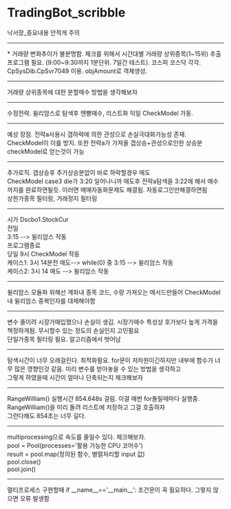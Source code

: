 # TradingBot_scribble
낙서장_중요내용 안적게 주의
<hr>
* 거래량 변화추이가 불분명함. 체크를 위해서 시간대별 거래량 상위종목(1~15위) 추출프로그램 필요.
(9:00~9:30까지 1분단위. 7일간 테스트). 코스피 코스닥 각각. 
CpSysDib.CpSvr7049 이용. 
objAmount로 객체생성.
<hr>
거래량 상위종목에 대한 분할매수 방법을 생각해보자
<hr>
수정전략. 
윌리암스로 탐색후 엔빵매수, 리스트화
익일 CheckModel 가동.
<hr>
예상 장점. 전략a사용시 갭하락에 의한 관성으로 손실극대화가능성 존재. CheckModel이 이를 방지. 또한 전략a가 가져올 갭상승+관성으로인한 상승분 checkModel로 얻는것이 가능
<hr>
추가로직. 갭상승후 추가상승분없이 바로 하락할경우 매도<br>
CheckModel case3 die가 3:20 일어나니까 매도후 전략a탐색을 3:22에 해서 매수까지를 완료하면될듯. 이러면 매매자동화문제도 해결됨. 자동로그인만해결하면됨
<br>
상한가종목 필터링, 거래정지 필터링
<hr>
시가 Dscbo1.StockCur<br>
전일 <br>
3:15 --> 윌리암스 작동 <br>
프로그램종료<br>
당일 9시 CheckModel 작동<br>
케이스1: 3시 14분전 매도--> while(0) 중 3:15 --> 윌리암스 작동<br>
케이스2: 3시 14 매도 --> 윌리암스 작동
<hr>
윌리암스 모듈화 위해선 계좌내 종목 코드, 수량 가져오는 메서드만들어 CheckModel내 윌리암스 중복인자를 대체해야함
<hr>
변수 줄이려 시장가매입했으나 손실이 생김. 시장가매수 특성상 호가보다 높게 가격을 책정하게됨. 무시할수 있는 정도의 손실인지 고민필요
<br>
단일가종목 필터링 필요. 알고리즘에서 벗어남
<hr>
탐색시간이 너무 오래걸린다. 최적화필요. for문이 저차원이긴하지만 내부에 함수가 너무 많은 영향인것 같음. 미리 변수를 받아놓을 수 있는 방법을 생각하고<br>
그렇게 하였을때 시간이 얼마나 단축되는지 체크해보자
<hr>
RangeWilliam() 실행시간 854.648s 걸림. 이걸 매번 for돌릴때마다 실행중. RangeWilliam()을 미리 돌려 리스트에 저장하고 그걸 호출하자<br>
그런다해도 854초는 너무 길다. 
<hr>
multiprocessing으로 속도를 줄일수 있다. 체크해보자.<br>
pool = Pool(processes='활용 가능한 CPU 코어수')<br>
result = pool.map(정의된 함수, 병렬처리할 input 값)<br>
pool.close()<br>
pool.join()<br>
<hr>
멀티프로세스 구현할때 if __name__=='__main__': 조건문이 꼭 필요하다. 그렇지 않으면 오류 발생함


